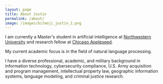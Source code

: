 ```yaml
---
layout: page
title: About Justin
permalink: /about/
image: /images/bitmoji_justin_1.png
---
```


I am currently a Master's student in artificial intelligence at 
[Northwestern University](https://www.mccormick.northwestern.edu/artificial-intelligence/people/students/2020-21/justin-chae.html)
and research fellow at
[Chicago Appleseed](https://www.chicagoappleseed.org/about-us/our-staff/).

My current academic focus is in the field of natural language processing.

I have a diverse professional, academic, and military background in information technology, 
cybersecurity compliance, U.S. Army acquisition and program management, intellectual property law,
geographic information systems, language modeling, and criminal justice research.
